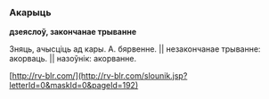 ### Акарыць
**дзеяслоў, закончанае трыванне**

Зняць, ачысціць ад кары. А. бярвенне. || незакончанае трыванне: акорваць. || назоўнік: акорванне.

<a rel="author">[http://rv-blr.com/](http://rv-blr.com/slounik.jsp?letterId=0&maskId=0&pageId=192)</a>
